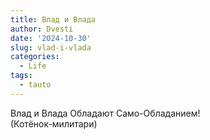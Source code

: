```yaml
---
title: Влад и Влада
author: Dvesti
date: '2024-10-30'
slug: vlad-i-vlada
categories:
  - Life
tags:
  - tauto
---
```


Влад и Влада Обладают Само-Обладанием!  
(Котёнок-милитари)  
